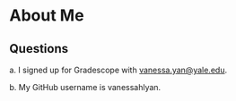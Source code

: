 # About Me

## Questions

a. I signed up for Gradescope with vanessa.yan@yale.edu.

b. My GitHub username is vanessahlyan.
